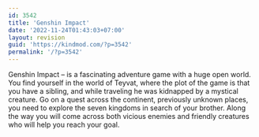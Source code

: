```yaml
---
id: 3542
title: 'Genshin Impact'
date: '2022-11-24T01:43:03+07:00'
layout: revision
guid: 'https://kindmod.com/?p=3542'
permalink: '/?p=3542'
---
```


Genshin Impact – is a fascinating adventure game with a huge open world. You find yourself in the world of Teyvat, where the plot of the game is that you have a sibling, and while traveling he was kidnapped by a mystical creature. Go on a quest across the continent, previously unknown places, you need to explore the seven kingdoms in search of your brother. Along the way you will come across both vicious enemies and friendly creatures who will help you reach your goal.